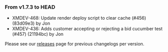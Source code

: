 ### From v1.7.3 to HEAD

- XMDEV-468: Update render deploy script to clear cache (#456) (83d09e3) by Jon
- XMDEV-436: Adds customer accepting or rejecting a bid cucumber test (#457) (21194bc) by Jon

Please see our [releases](https://github.com/devxiongmao/truckin-along/releases/) page for previous changelogs per version.

